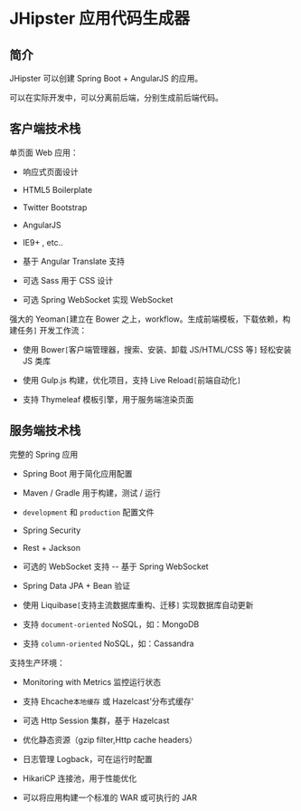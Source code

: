 # JHipster 应用代码生成器

## 简介

JHipster 可以创建 Spring Boot + AngularJS 的应用。

可以在实际开发中，可以分离前后端，分别生成前后端代码。

## 客户端技术栈

单页面 Web 应用：

- 响应式页面设计

- HTML5 Boilerplate

- Twitter Bootstrap

- AngularJS

- IE9+ , etc..

- 基于 Angular Translate 支持

- 可选 Sass 用于 CSS 设计

- 可选 Spring WebSocket 实现 WebSocket

强大的 Yeoman`[`建立在 Bower 之上，workflow。生成前端模板，下载依赖，构建任务`]` 开发工作流：

- 使用 Bower`[`客户端管理器，搜索、安装、卸载 JS/HTML/CSS 等`]` 轻松安装 JS 类库

- 使用 Gulp.js 构建，优化项目，支持 Live Reload`[`前端自动化`]`

- 支持 Thymeleaf 模板引擎，用于服务端渲染页面

## 服务端技术栈

完整的 Spring 应用

- Spring Boot 用于简化应用配置

- Maven / Gradle 用于构建，测试 / 运行

- `development` 和 `production` 配置文件

- Spring Security

- Rest + Jackson

- 可选的 WebSocket 支持 -- 基于 Spring WebSocket

- Spring Data JPA + Bean 验证

- 使用 Liquibase`[`支持主流数据库重构、迁移`]` 实现数据库自动更新

- 支持 `document-oriented` NoSQL，如：MongoDB

- 支持 `column-oriented` NoSQL，如：Cassandra

支持生产环境：

- Monitoring with Metrics 监控运行状态

- 支持 Ehcache`本地缓存` 或 Hazelcast'分布式缓存'

- 可选 Http Session 集群，基于 Hazelcast

- 优化静态资源（gzip filter,Http cache headers）

- 日志管理 Logback，可在运行时配置

- HikariCP 连接池，用于性能优化

- 可以将应用构建一个标准的 WAR 或可执行的 JAR